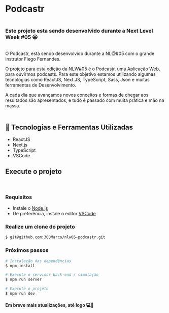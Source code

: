 # Podcastr

<p align="center">
    <img src />
</p>

### Este projeto esta sendo desenvolvido durante a Next Level Week #05 😀
<br>
O Podcastr, está sendo desenvolvido durante a NL@#05 com o grande instrutor Fiego Fernandes.

O projeto para esta edição da NLW#05 é o Podcastr, uma Aplicação Web, para ouvirmos podcasts. Para este objetivo estamos utilizando algumas tecnologias como ReactJS, Next.JS, TypeScript, Sass, Json e muitas ferramentas de Desenvolvimento. 

A cada dia que avançamos novos conceitos e formas de chegar aos resultados são apresentados, e tudo é passado com muita prática e mão na massa.
<br>
<br>

## 🔨 Tecnologias e Ferramentas Utilizadas
 - ReactJS
 - Next.js
 - TypeScript
 - VSCode

## Execute o projeto
<br>

### Requisitos
 - Instale o [Node.js](https://nodejs.org/en/download/)
 - De preferência, instale o editor [VSCode](https://code.visualstudio.com/)

### Realize um clone do projeto

```bash
$ git@github.com:300Marco/nlw05-podcastr.git
```

### Próximos passos

```bash
# Instalação das dependências
$ npm install

# Execute o servidor back-end / simulação
$ npm run server

# Execute o projeto
$ npm run dev
```

#### Em breve mais atualizações, até logo 💻👋
